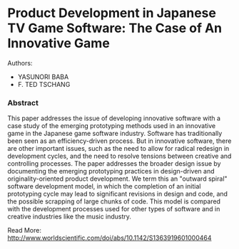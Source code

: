 Product Development in Japanese TV Game Software: The Case of An Innovative Game
===

Authors:
- YASUNORI BABA
- F. TED TSCHANG

### Abstract
This paper addresses the issue of developing innovative software with a case study of the emerging prototyping methods used in an innovative game in the Japanese game software industry. Software has traditionally been seen as an efficiency-driven process. But in innovative software, there are other important issues, such as the need to allow for radical redesign in development cycles, and the need to resolve tensions between creative and controlling processes. The paper addresses the broader design issue by documenting the emerging prototyping practices in design-driven and originality-oriented product development. We term this an "outward spiral" software development model, in which the completion of an initial prototyping cycle may lead to significant revisions in design and code, and the possible scrapping of large chunks of code. This model is compared with the development processes used for other types of software and in creative industries like the music industry.


Read More: http://www.worldscientific.com/doi/abs/10.1142/S1363919601000464
